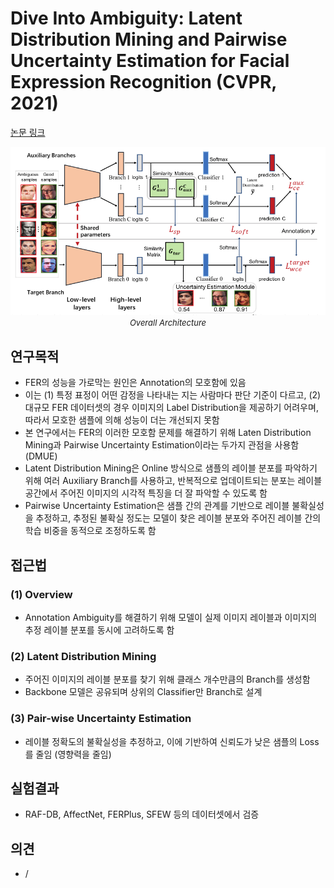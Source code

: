 # Dive Into Ambiguity: Latent Distribution Mining and Pairwise Uncertainty Estimation for Facial Expression Recognition (CVPR, 2021)

[논문 링크](https://openaccess.thecvf.com/content/CVPR2021/html/She_Dive_Into_Ambiguity_Latent_Distribution_Mining_and_Pairwise_Uncertainty_Estimation_CVPR_2021_paper.html)

<p align="center">
    <img width="600" alt='fig1' src="./img/12_08_01.png?raw=true"></br>
    <em><font size=2>Overall Architecture</font></em>
</p>

## 연구목적
- FER의 성능을 가로막는 원인은 Annotation의 모호함에 있음 
- 이는 (1) 특정 표정이 어떤 감정을 나타내는 지는 사람마다 판단 기준이 다르고, (2) 대규모 FER 데이터셋의 경우 이미지의 Label Distribution을 제공하기 어려우며, 따라서 모호한 샘플에 의해 성능이 더는 개선되지 못함 
- 본 연구에서는 FER의 이러한 모호함 문제를 해결하기 위해 Laten Distribution Mining과 Pairwise Uncertainty Estimation이라는 두가지 관점을 사용함 (DMUE) 
- Latent Distribution Mining은 Online 방식으로 샘플의 레이블 분포를 파악하기 위해 여러 Auxiliary Branch를 사용하고, 반복적으로 업데이트되는 분포는 레이블 공간에서 주어진 이미지의 시각적 특징을 더 잘 파악할 수 있도록 함 
- Pairwise Uncertainty Estimation은 샘플 간의 관계를 기반으로 레이블 불확실성을 추정하고, 추정된 불확실 정도는 모델이 찾은 레이블 분포와 주어진 레이블 간의 학습 비중을 동적으로 조정하도록 함 

## 접근법
### (1) Overview 
- Annotation Ambiguity를 해결하기 위해 모델이 실제 이미지 레이블과 이미지의 추정 레이블 분포를 동시에 고려하도록 함 
### (2) Latent Distribution Mining 
- 주어진 이미지의 레이블 분포를 찾기 위해 클래스 개수만큼의 Branch를 생성함 
- Backbone 모델은 공유되며 상위의 Classifier만 Branch로 설계 
### (3) Pair-wise Uncertainty Estimation 
- 레이블 정확도의 불확실성을 추정하고, 이에 기반하여 신뢰도가 낮은 샘플의 Loss를 줄임 (영향력을 줄임) 

## 실험결과
- RAF-DB, AffectNet, FERPlus, SFEW 등의 데이터셋에서 검증 

## 의견
- /
